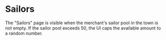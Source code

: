 # Sailors
The "Sailors" page is visible when the merchant's sailor pool in the town is not empty.
If the sailor pool exceeds 50, the UI caps the available amount to a random number.
